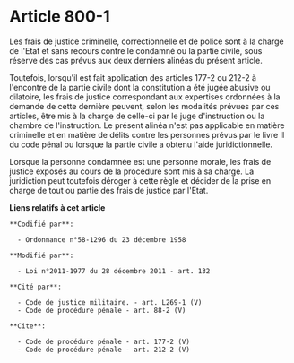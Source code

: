 # Article 800-1

Les frais de justice criminelle, correctionnelle et de police sont à la charge de l'Etat et sans recours contre le condamné
ou la partie civile, sous réserve des cas prévus aux deux derniers alinéas du présent article. 

Toutefois, lorsqu'il est fait application des articles 177-2 
ou 212-2 à l'encontre de la partie civile dont la constitution a été jugée abusive ou dilatoire, les frais de justice
correspondant aux expertises ordonnées à la demande de cette dernière peuvent, selon les modalités prévues par ces articles,
être mis à la charge de celle-ci par le juge d'instruction ou la chambre de l'instruction. Le présent alinéa n'est pas
applicable en matière criminelle et en matière de délits contre les personnes prévus par le livre II du code pénal ou lorsque
la partie civile a obtenu l'aide juridictionnelle. 

Lorsque la personne condamnée est une personne morale, les frais de justice exposés au cours de la procédure sont mis à sa
charge. La juridiction peut toutefois déroger à cette règle et décider de la prise en charge de tout ou partie des frais de
justice par l'Etat.

**Liens relatifs à cet article**

	**Codifié par**:

	  - Ordonnance n°58-1296 du 23 décembre 1958

	**Modifié par**:

	  - Loi n°2011-1977 du 28 décembre 2011 - art. 132

	**Cité par**:

	  - Code de justice militaire. - art. L269-1 (V)
	  - Code de procédure pénale - art. 88-2 (V)

	**Cite**:

	  - Code de procédure pénale - art. 177-2 (V)
	  - Code de procédure pénale - art. 212-2 (V)

